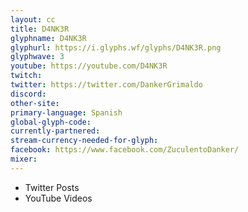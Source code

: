 ```yaml
---
layout: cc
title: D4NK3R
glyphname: D4NK3R
glyphurl: https://i.glyphs.wf/glyphs/D4NK3R.png
glyphwave: 3
youtube: https://youtube.com/D4NK3R
twitch: 
twitter: https://twitter.com/DankerGrimaldo
discord: 
other-site: 
primary-language: Spanish
global-glyph-code: 
currently-partnered: 
stream-currency-needed-for-glyph: 
facebook: https://www.facebook.com/ZuculentoDanker/
mixer: 
---
```

* Twitter Posts
* YouTube Videos
